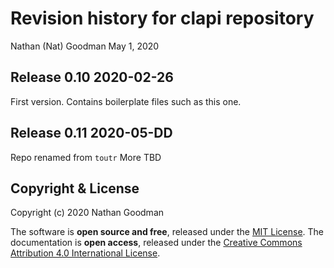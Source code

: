 Revision history for clapi repository
================
Nathan (Nat) Goodman
May 1, 2020

<!-- NEWS.md is generated from NEWS.Rmd. Please edit that file -->
Release 0.10 2020-02-26
-----------------------

First version. Contains boilerplate files such as this one.

Release 0.11 2020-05-DD
-----------------------

Repo renamed from `toutr` More TBD

Copyright & License
-------------------

Copyright (c) 2020 Nathan Goodman

The software is **open source and free**, released under the [MIT License](https://opensource.org/licenses/MIT). The documentation is **open access**, released under the [Creative Commons Attribution 4.0 International License](https://creativecommons.org/licenses/by/4.0).
